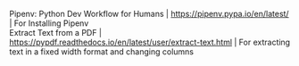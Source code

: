 Pipenv: Python Dev Workflow for Humans | https://pipenv.pypa.io/en/latest/ | For Installing Pipenv<br>
Extract Text from a PDF | https://pypdf.readthedocs.io/en/latest/user/extract-text.html | For extracting text in a fixed width format and changing columns
